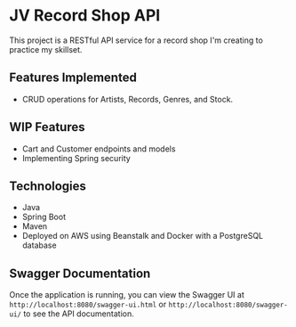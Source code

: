 # JV Record Shop API

This project is a RESTful API service for a record shop I'm creating to practice my skillset.

## Features Implemented
- CRUD operations for Artists, Records, Genres, and Stock.

## WIP Features
- Cart and Customer endpoints and models
- Implementing Spring security

## Technologies
- Java
- Spring Boot
- Maven
- Deployed on AWS using Beanstalk and Docker with a PostgreSQL database

## Swagger Documentation

Once the application is running, you can view the Swagger UI at `http://localhost:8080/swagger-ui.html` or `http://localhost:8080/swagger-ui/` to see the API documentation.
